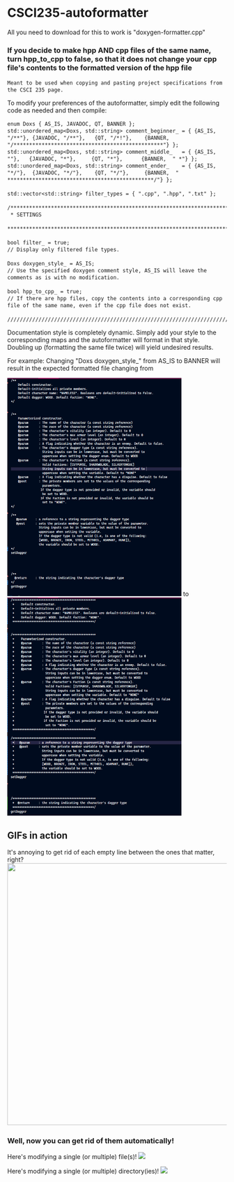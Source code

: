 # CSCI235-autoformatter

All you need to download for this to work is "doxygen-formatter.cpp"
### If you decide to make hpp AND cpp files of the same name, turn hpp_to_cpp to false, so that it does not change your cpp file's contents to the formatted version of the hpp file
	Meant to be used when copying and pasting project specifications from the CSCI 235 page.

To modify your preferences of the autoformatter, simply edit the following code as needed and then compile:

```
enum Doxs { AS_IS, JAVADOC, QT, BANNER };
std::unordered_map<Doxs, std::string> comment_beginner_ = { {AS_IS, "/**"}, {JAVADOC, "/**"},   {QT, "/*!"},    {BANNER,  "/************************************************"} };
std::unordered_map<Doxs, std::string> comment_middle_   = { {AS_IS, ""},   {JAVADOC, "*"},     {QT, "*"},      {BANNER,  " *"} };
std::unordered_map<Doxs, std::string> comment_ender_    = { {AS_IS, "*/"},  {JAVADOC, "*/"},    {QT, "*/"},     {BANNER,  " ***********************************************/"} };

std::vector<std::string> filter_types = { ".cpp", ".hpp", ".txt" };

/***************************************************************************************************************************************
 * SETTINGS
 **************************************************************************************************************************************/

bool filter_ = true;
// Display only filtered file types.

Doxs doxygen_style_ = AS_IS;
// Use the specified doxygen comment style, AS_IS will leave the comments as is with no modification.

bool hpp_to_cpp_ = true;
// If there are hpp files, copy the contents into a corresponding cpp file of the same name, even if the cpp file does not exist.

////////////////////////////////////////////////////////////////////////////////////////////////////////////////////////////////////////
```

Documentation style is completely dynamic. Simply add your style to the corresponding maps and the autoformatter will format in that style. Doubling up (formatting the same file twice) will yield undesired results. 

For example: Changing "Doxs doxygen_style_" from AS_IS to BANNER will result in the expected formatted file changing from

<img src="https://github.com/iELVEE/CSCI235-autoformatter/blob/main/README-GIFs/ASIS.png" width="400" height="500"> to <img src="https://github.com/iELVEE/CSCI235-autoformatter/blob/main/README-GIFs/BANNER.png" width="400" height="500">

## GIFs in action

It's annoying to get rid of each empty line between the ones that matter, right?
<img src="https://github.com/iELVEE/CSCI235-autoformatter/blob/main/README-GIFs/annoying.gif" width="1066" height="600">

### Well, now you can get rid of them automatically!

Here's modifying a single (or multiple) file(s)!
![](https://github.com/iELVEE/CSCI235-autoformatter/blob/main/README-GIFs/file-overwrite.gif)


Here's modifying a single (or multiple) directory(ies)!
![](https://github.com/iELVEE/CSCI235-autoformatter/blob/main/README-GIFs/directory-overwrite.gif)

